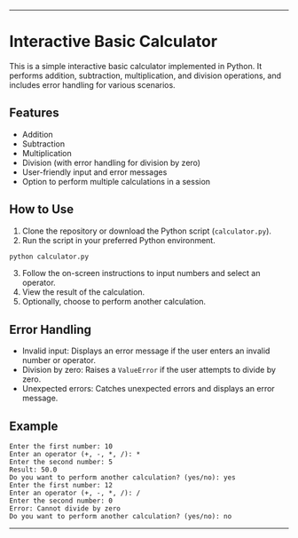 
---

# Interactive Basic Calculator

This is a simple interactive basic calculator implemented in Python. It performs addition, subtraction, multiplication, and division operations, and includes error handling for various scenarios.

## Features

- Addition
- Subtraction
- Multiplication
- Division (with error handling for division by zero)
- User-friendly input and error messages
- Option to perform multiple calculations in a session

## How to Use

1. Clone the repository or download the Python script (`calculator.py`).
2. Run the script in your preferred Python environment.

```bash
python calculator.py
```

3. Follow the on-screen instructions to input numbers and select an operator.
4. View the result of the calculation.
5. Optionally, choose to perform another calculation.

## Error Handling

- Invalid input: Displays an error message if the user enters an invalid number or operator.
- Division by zero: Raises a `ValueError` if the user attempts to divide by zero.
- Unexpected errors: Catches unexpected errors and displays an error message.

## Example

```plaintext
Enter the first number: 10
Enter an operator (+, -, *, /): *
Enter the second number: 5
Result: 50.0
Do you want to perform another calculation? (yes/no): yes
Enter the first number: 12
Enter an operator (+, -, *, /): /
Enter the second number: 0
Error: Cannot divide by zero
Do you want to perform another calculation? (yes/no): no
```

---

